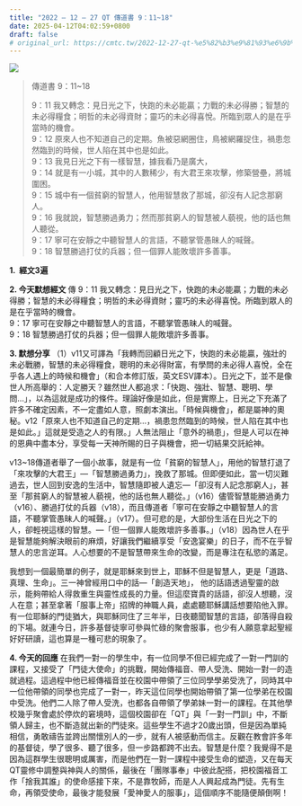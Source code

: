 ```yaml
---
title: "2022 – 12 – 27 QT 傳道書 9：11~18"
date: 2025-04-12T04:02:59+0800
draft: false
# original_url: https://cmtc.tw/2022-12-27-qt-%e5%82%b3%e9%81%93%e6%9b%b8-9%ef%bc%9a1118
---
```


![](/images/qt.jpg)
> 傳道書 9：11\~18
>
> 9：11 我又轉念：見日光之下，快跑的未必能贏；力戰的未必得勝；智慧的未必得糧食；明哲的未必得資財；靈巧的未必得喜悅。所臨到眾人的是在乎當時的機會。  
> 9：12 原來人也不知道自己的定期。魚被惡網圈住，鳥被網羅捉住，禍患忽然臨到的時候，世人陷在其中也是如此。  
> 9：13 我見日光之下有一樣智慧，據我看乃是廣大，  
> 9：14 就是有一小城，其中的人數稀少，有大君王來攻擊，修築營壘，將城圍困。  
> 9：15 城中有一個貧窮的智慧人，他用智慧救了那城，卻沒有人記念那窮人。  
> 9：16 我就說，智慧勝過勇力；然而那貧窮人的智慧被人藐視，他的話也無人聽從。  
> 9：17 寧可在安靜之中聽智慧人的言語，不聽掌管愚昧人的喊聲。  
> 9：18 智慧勝過打仗的兵器；但一個罪人能敗壞許多善事。

**1.  經文3遍**

**2. 今天默想經文**
傳 9：11 我又轉念：見日光之下，快跑的未必能贏；力戰的未必得勝；智慧的未必得糧食；明哲的未必得資財；靈巧的未必得喜悅。所臨到眾人的是在乎當時的機會。  
9：17 寧可在安靜之中聽智慧人的言語，不聽掌管愚昧人的喊聲。  
9：18 智慧勝過打仗的兵器；但一個罪人能敗壞許多善事。

**3. 默想分享**
（1）v11又可譯為「我轉而回顧日光之下，快跑的未必能贏，強壯的未必戰勝，智慧的未必得糧食，聰明的未必得財富，有學問的未必得人喜悅，全在乎各人遇上的時候和機會」（和合本修訂版，英文ESV譯本）。日光之下，並不是像世人所高舉的：人定勝天？雖然世人都追求：「快跑、強壯、智慧、聰明、學問…」，以為這就是成功的條件。理論好像是如此，但是實際上，日光之下充滿了許多不確定因素，不一定盡如人意，照劇本演出。「時候與機會」，都是屬神的奧秘。v12「原來人也不知道自己的定期…，禍患忽然臨到的時候，世人陷在其中也是如此。」這就是受造之人的有限。」人無法阻止「意外的禍患」，但是人可以在神的恩典中盡本分，享受每一天神所賜的日子與機會，把一切結果交託給神。

v13\~18傳道者舉了一個小故事，就是有一位「貧窮的智慧人」，用他的智慧打退了「來攻擊的大君王」—「智慧勝過勇力」，挽救了那城。但即便如此，當一切災難過去，世人回到安逸的生活中，智慧隨即被人遺忘—「卻沒有人記念那窮人」，甚至「那貧窮人的智慧被人藐視，他的話也無人聽從。」（v16）儘管智慧能勝過勇力（v16）、勝過打仗的兵器（v18），而且傳道者「寧可在安靜之中聽智慧人的言語，不聽掌管愚昧人的喊聲。」（v17）。但可悲的是，大部份生活在日光之下的人，卻輕視這樣的智慧。—「但一個罪人能敗壞許多善事。」（v18）因為世人在乎是智慧能夠解決眼前的麻煩，好讓我們繼續享受「安逸宴樂」的日子，而不在乎智慧人的忠言逆耳。人心想要的不是智慧帶來生命的改變，而是專注在私慾的滿足。

我想到一個最簡單的例子，就是耶穌來到世上，耶穌不但是智慧人，更是「道路、真理、生命」。三一神曾經用口中的話—「創造天地」， 他的話語透過聖靈的啟示，能夠帶給人得救重生與靈性成長的力量。但這麼寶貴的話語，卻沒人想聽，沒人在意；甚至拿著「服事上帝」招牌的神職人員，處處聽耶穌講話想要陷他入罪。有一位耶穌的門徒猶大，與耶穌同住了三年半，日夜聽聞智慧的言語，卻落得自殺的下場。就連今日，許多基督徒寧可參與忙碌的聚會服事，也少有人願意拿起聖經好好研讀，這也算是一種可悲的現象了。

**4. 今天的回應**
在我們一對一的學生中，有一位同學不但已經完成了一對一門訓的課程，又接受了「門徒大使命」的挑戰，開始傳福音、帶人受洗、開始一對一的造就過程。這過程中他已經傳福音並在校園中帶領了三位同學學弟受洗了，同時其中一位他帶領的同學也完成了一對一，昨天這位同學也開始帶領了第一位學弟在校園中受洗。他們二人除了帶人受洗，也都各自帶領了學弟妹一對一的課程。在其他學校幾乎聚會處於停炊的窘境時，這個校園卻在「QT」與「一對一門訓」中，不斷領人歸主，也不斷造就出新的門徒來。這些學生不過才20歲出頭，但是因為單純相信，勇敢禱告並跨出關懷別人的一步，就有人被感動而信主。反觀在教會許多年的基督徒，學了很多、聽了很多，但一步路都跨不出去。智慧是什麼？我覺得不是因為這群學生很聰明或厲害，而是他們在一對一課程中接受生命的塑造，又在每天QT靈修中調整與神與人的關係，最後在「團隊事奉」中彼此配搭，把校園福音工作「捨我其誰」的使命感接下來，不是靠牧師，而是人人興起成為門徒。先有生命，再領受使命，最後才能發展「愛神愛人的服事」，這個順序不能隨便顛倒啊！
